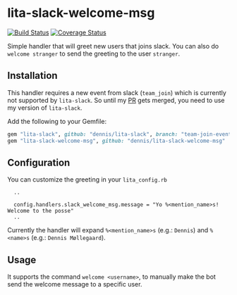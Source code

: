 # lita-slack-welcome-msg

[![Build Status](https://travis-ci.org/dennis/lita-slack-welcome-msg.png?branch=master)](https://travis-ci.org/dennis/lita-slack-welcome-msg)
[![Coverage Status](https://coveralls.io/repos/dennis/lita-slack-welcome-msg/badge.png)](https://coveralls.io/r/dennis/lita-slack-welcome-msg)

Simple handler that will greet new users that joins slack. You can also do
`welcome stranger` to send the greeting to the user `stranger`.

## Installation

This handler requires a new event from slack (`team_join`) which is currently not supported
by `lita-slack`. So until my [PR](https://github.com/litaio/lita-slack/pull/130) gets merged, you
need to use my version of `lita-slack`.

Add the following to your Gemfile:

``` ruby
gem "lita-slack", github: "dennis/lita-slack", branch: "team-join-events"
gem "lita-slack-welcome-msg", github: "dennis/lita-slack-welcome-msg"
```

## Configuration

You can customize the greeting in your `lita_config.rb`
```
  ..

  config.handlers.slack_welcome_msg.message = "Yo %<mention_name>s! Welcome to the posse"
  ..
```

Currently the handler will expand `%<mention_name>s` (e.g.: `Dennis`) and
`%<name>s` (e.g.: `Dennis Møllegaard`).

## Usage

It supports the command `welcome <username>`, to manually make the bot send the
welcome message to a specific user.

